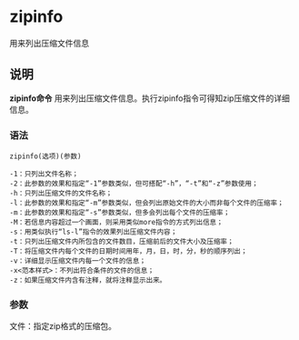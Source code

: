 zipinfo
===

用来列出压缩文件信息

## 说明

**zipinfo命令** 用来列出压缩文件信息。执行zipinfo指令可得知zip压缩文件的详细信息。

### 语法  

```
zipinfo(选项)(参数)
```

  

```
-1：只列出文件名称；
-2：此参数的效果和指定“-1”参数类似，但可搭配“-h”，“-t”和“-z”参数使用；
-h：只列出压缩文件的文件名称；
-l：此参数的效果和指定“-m”参数类似，但会列出原始文件的大小而非每个文件的压缩率；
-m：此参数的效果和指定“-s”参数类似，但多会列出每个文件的压缩率；
-M：若信息内容超过一个画面，则采用类似more指令的方式列出信息；
-s：用类似执行“ls-l”指令的效果列出压缩文件内容；
-t：只列出压缩文件内所包含的文件数目，压缩前后的文件大小及压缩率；
-T：将压缩文件内每个文件的日期时间用年，月，日，时，分，秒的顺序列出；
-v：详细显示压缩文件内每一个文件的信息；
-x<范本样式>：不列出符合条件的文件的信息；
-z：如果压缩文件内含有注释，就将注释显示出来。
```

### 参数  

文件：指定zip格式的压缩包。


